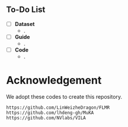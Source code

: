 ## To-Do List
- [ ] **Dataset**
  - .
- [ ] **Guide**
  - .
- [ ] **Code**
  - .

# Acknowledgement

We adopt these codes to create this repository.

```
https://github.com/LinWeizheDragon/FLMR
https://github.com/lhdeng-gh/MuKA
https://github.com/NVlabs/VILA
```
